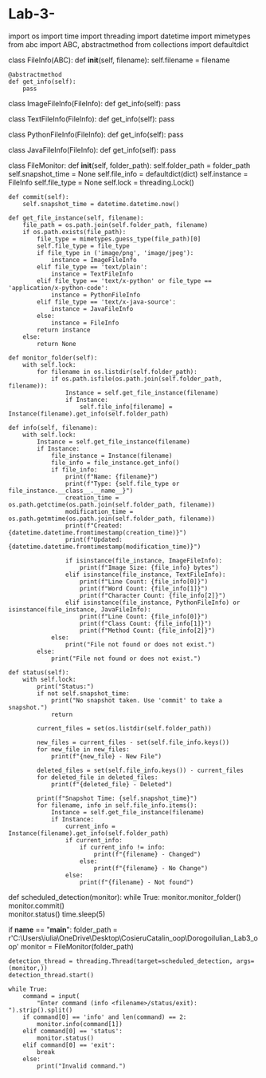 # Lab-3-

import os
import time
import threading
import datetime
import mimetypes
from abc import ABC, abstractmethod
from collections import defaultdict


class FileInfo(ABC):
    def __init__(self, filename):
        self.filename = filename

    @abstractmethod
    def get_info(self):
        pass

class ImageFileInfo(FileInfo):
    def get_info(self):
        pass

class TextFileInfo(FileInfo):
    def get_info(self):
        pass

class PythonFileInfo(FileInfo):
    def get_info(self):
        pass

class JavaFileInfo(FileInfo):
    def get_info(self):
        pass

class FileMonitor:
    def __init__(self, folder_path):
        self.folder_path = folder_path
        self.snapshot_time = None
        self.file_info = defaultdict(dict)
        self.instance = FileInfo
        self.file_type = None
        self.lock = threading.Lock()

    def commit(self):
        self.snapshot_time = datetime.datetime.now()

    def get_file_instance(self, filename):
        file_path = os.path.join(self.folder_path, filename)
        if os.path.exists(file_path):
            file_type = mimetypes.guess_type(file_path)[0]
            self.file_type = file_type
            if file_type in ('image/png', 'image/jpeg'):
                instance = ImageFileInfo
            elif file_type == 'text/plain':
                instance = TextFileInfo
            elif file_type == 'text/x-python' or file_type == 'application/x-python-code':
                instance = PythonFileInfo
            elif file_type == 'text/x-java-source':
                instance = JavaFileInfo
            else:
                instance = FileInfo
            return instance
        else:
            return None

    def monitor_folder(self):
        with self.lock:
            for filename in os.listdir(self.folder_path):
                if os.path.isfile(os.path.join(self.folder_path, filename)):
                    Instance = self.get_file_instance(filename)
                    if Instance:
                        self.file_info[filename] = Instance(filename).get_info(self.folder_path)

    def info(self, filename):
        with self.lock:
            Instance = self.get_file_instance(filename)
            if Instance:
                file_instance = Instance(filename)
                file_info = file_instance.get_info()
                if file_info:
                    print(f"Name: {filename}")
                    print(f"Type: {self.file_type or file_instance.__class__.__name__}")
                    creation_time = os.path.getctime(os.path.join(self.folder_path, filename))
                    modification_time = os.path.getmtime(os.path.join(self.folder_path, filename))
                    print(f"Created: {datetime.datetime.fromtimestamp(creation_time)}")
                    print(f"Updated: {datetime.datetime.fromtimestamp(modification_time)}")

                    if isinstance(file_instance, ImageFileInfo):
                        print(f"Image Size: {file_info} bytes")
                    elif isinstance(file_instance, TextFileInfo):
                        print(f"Line Count: {file_info[0]}")
                        print(f"Word Count: {file_info[1]}")
                        print(f"Character Count: {file_info[2]}")
                    elif isinstance(file_instance, PythonFileInfo) or isinstance(file_instance, JavaFileInfo):
                        print(f"Line Count: {file_info[0]}")
                        print(f"Class Count: {file_info[1]}")
                        print(f"Method Count: {file_info[2]}")
                else:
                    print("File not found or does not exist.")
            else:
                print("File not found or does not exist.")

    def status(self):
        with self.lock:
            print("Status:")
            if not self.snapshot_time:
                print("No snapshot taken. Use 'commit' to take a snapshot.")
                return

            current_files = set(os.listdir(self.folder_path))

            new_files = current_files - set(self.file_info.keys())
            for new_file in new_files:
                print(f"{new_file} - New File")

            deleted_files = set(self.file_info.keys()) - current_files
            for deleted_file in deleted_files:
                print(f"{deleted_file} - Deleted")

            print(f"Snapshot Time: {self.snapshot_time}")
            for filename, info in self.file_info.items():
                Instance = self.get_file_instance(filename)
                if Instance:
                    current_info = Instance(filename).get_info(self.folder_path)
                    if current_info:
                        if current_info != info:
                            print(f"{filename} - Changed")
                        else:
                            print(f"{filename} - No Change")
                    else:
                        print(f"{filename} - Not found")

def scheduled_detection(monitor):
    while True:
        monitor.monitor_folder()
        monitor.commit()  
        monitor.status()
        time.sleep(5)

if __name__ == "__main__":
    folder_path = r'C:\Users\iulia\OneDrive\Desktop\CosieruCatalin_oop\DorogoiIulian_Lab3_oop'
    monitor = FileMonitor(folder_path)

    detection_thread = threading.Thread(target=scheduled_detection, args=(monitor,))
    detection_thread.start()

    while True:
        command = input(
            "Enter command (info <filename>/status/exit): ").strip().split()
        if command[0] == 'info' and len(command) == 2:
            monitor.info(command[1])
        elif command[0] == 'status':
            monitor.status()
        elif command[0] == 'exit':
            break
        else:
            print("Invalid command.")

